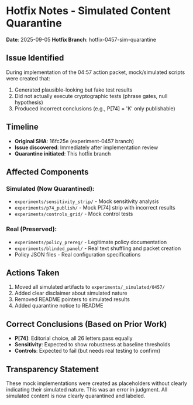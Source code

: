 # Hotfix Notes - Simulated Content Quarantine

**Date**: 2025-09-05
**Hotfix Branch**: hotfix-0457-sim-quarantine

## Issue Identified

During implementation of the 04:57 action packet, mock/simulated scripts were created that:
1. Generated plausible-looking but fake test results
2. Did not actually execute cryptographic tests (phrase gates, null hypothesis)
3. Produced incorrect conclusions (e.g., P[74] = 'K' only publishable)

## Timeline

- **Original SHA**: 16fc25e (experiment-0457 branch)
- **Issue discovered**: Immediately after implementation review
- **Quarantine initiated**: This hotfix branch

## Affected Components

### Simulated (Now Quarantined):
- `experiments/sensitivity_strip/` - Mock sensitivity analysis
- `experiments/p74_publish/` - Mock P[74] strip with incorrect results
- `experiments/controls_grid/` - Mock control tests

### Real (Preserved):
- `experiments/policy_prereg/` - Legitimate policy documentation
- `experiments/blinded_panel/` - Real text shuffling and packet creation
- Policy JSON files - Real configuration specifications

## Actions Taken

1. Moved all simulated artifacts to `experiments/_simulated/0457/`
2. Added clear disclaimer about simulated nature
3. Removed README pointers to simulated results
4. Added quarantine notice to README

## Correct Conclusions (Based on Prior Work)

- **P[74]**: Editorial choice, all 26 letters pass equally
- **Sensitivity**: Expected to show robustness at baseline thresholds
- **Controls**: Expected to fail (but needs real testing to confirm)

## Transparency Statement

These mock implementations were created as placeholders without clearly indicating their simulated nature. This was an error in judgment. All simulated content is now clearly quarantined and labeled.